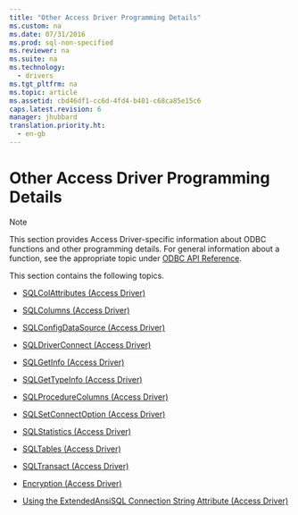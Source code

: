 ```yaml
---
title: "Other Access Driver Programming Details"
ms.custom: na
ms.date: 07/31/2016
ms.prod: sql-non-specified
ms.reviewer: na
ms.suite: na
ms.technology: 
  - drivers
ms.tgt_pltfrm: na
ms.topic: article
ms.assetid: cbd46df1-cc6d-4fd4-b401-c68ca85e15c6
caps.latest.revision: 6
manager: jhubbard
translation.priority.ht: 
  - en-gb
---
```

# Other Access Driver Programming Details
> [!NOTE]  
>  This section provides Access Driver-specific information about ODBC functions and other programming details. For general information about a function, see the appropriate topic under [ODBC API Reference](../content/ODBC-API-Reference.md).  
  
 This section contains the following topics.  
  
-   [SQLColAttributes (Access Driver)](../content/SQLColAttributes--Access-Driver-.md)  
  
-   [SQLColumns (Access Driver)](../content/SQLColumns--Access-Driver-.md)  
  
-   [SQLConfigDataSource (Access Driver)](../content/SQLConfigDataSource--Access-Driver-.md)  
  
-   [SQLDriverConnect (Access Driver)](../content/SQLDriverConnect--Access-Driver-.md)  
  
-   [SQLGetInfo (Access Driver)](../content/SQLGetInfo--Access-Driver-.md)  
  
-   [SQLGetTypeInfo (Access Driver)](../content/SQLGetTypeInfo--Access-Driver-.md)  
  
-   [SQLProcedureColumns (Access Driver)](../content/SQLProcedureColumns--Access-Driver-.md)  
  
-   [SQLSetConnectOption (Access Driver)](../content/SQLSetConnectOption--Access-Driver-.md)  
  
-   [SQLStatistics (Access Driver)](../content/SQLStatistics--Access-Driver-.md)  
  
-   [SQLTables (Access Driver)](../content/SQLTables--Access-Driver-.md)  
  
-   [SQLTransact (Access Driver)](../content/SQLTransact--Access-Driver-.md)  
  
-   [Encryption (Access Driver)](../content/Encryption--Access-Driver-.md)  
  
-   [Using the ExtendedAnsiSQL Connection String Attribute (Access Driver)](../content/Using-the-ExtendedAnsiSQL-Connection-String-Attribute--Access-Driver-.md)
